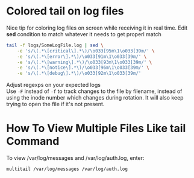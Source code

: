 # Colored tail on log files
Nice tip for coloring log files on screen while receiving it in real time.
Edit __sed__ condition to match whatever it needs to get properl match
```bash
tail -f logs/SomeLogFile.log | sed \
    -e 's/\(.*\[critical\].*\)/\o033[95m\1\o033[39m/' \
    -e 's/\(.*\[error\].*\)/\o033[91m\1\o033[39m/' \
    -e 's/\(.*\[warning\].*\)/\o033[93m\1\o033[39m/' \
    -e 's/\(.*\[notice\].*\)/\o033[96m\1\o033[39m/' \
    -e 's/\(.*\[debug\].*\)/\o033[92m\1\o033[39m/'
```
Adjust regexps on your expected logs<br>
Use `-F` instead of `-f` to track changes to the file by filename, instead of using the inode number which changes during rotation. It will also keep trying to open the file if it's not present.

# How To View Multiple Files Like tail Command
To view /var/log/messages and /var/log/auth.log, enter:
```sh
multitail /var/log/messages /var/log/auth.log
```
